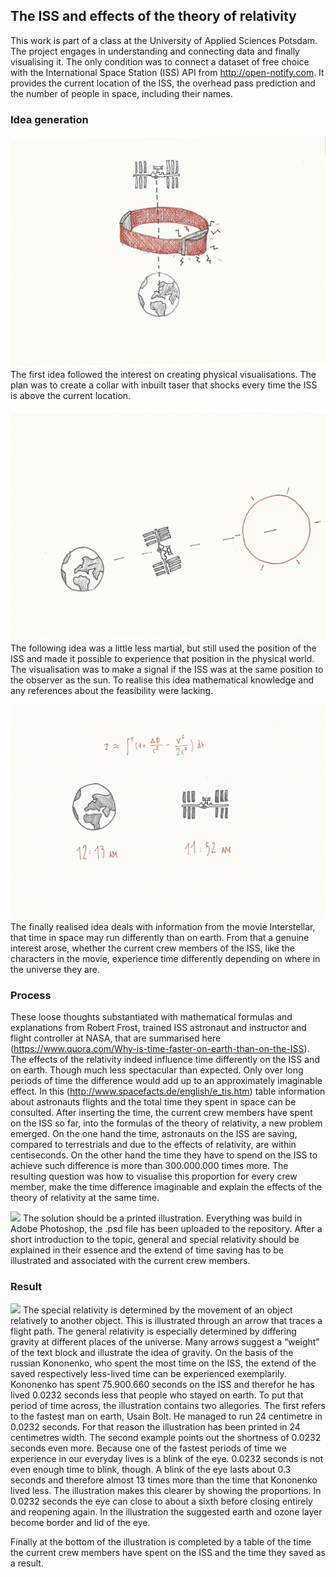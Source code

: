 ## The ISS and effects of the theory of relativity

This work is part of a class at the University of Applied Sciences Potsdam. The project engages in understanding and connecting data and finally visualising it. 
The only condition was to connect a dataset of free choice with the International Space Station (ISS) API from http://open-notify.com. It provides the current location of the ISS, the overhead pass prediction and the number of people in space, including their names. 

### Idea generation
![](https://raw.githubusercontent.com/josues/relativity-and-iss/master/Visuals/collar-sketch.jpg)
The first idea followed the interest on creating physical visualisations. The plan was to create a collar with inbuilt taser that shocks every time the ISS is above the current location.

![](https://raw.githubusercontent.com/josues/relativity-and-iss/master/Visuals/solareclipse-sketch.jpg)
The following idea was a little less martial, but still used the position of the ISS and made it possible to experience that position in the physical world. The visualisation was to make a signal if the ISS was at the same position to the observer as the sun.
To realise this idea mathematical knowledge and any references about the feasibility were lacking.

![](https://raw.githubusercontent.com/josues/relativity-and-iss/master/Visuals/relativity-sketch.jpg)
The finally realised idea deals with information from the movie Interstellar, that time in space may run differently than on earth. From that a genuine interest arose, whether the current crew members of the ISS, like the characters in the movie, experience time differently depending on where in the universe they are.

### Process
These loose thoughts substantiated with mathematical formulas and explanations from Robert Frost, trained ISS astronaut and instructor and flight controller at NASA, that are summarised here (https://www.quora.com/Why-is-time-faster-on-earth-than-on-the-ISS).
The effects of the relativity indeed influence time differently on the ISS and on earth. Though much less spectacular than expected. Only over long periods of time the difference would add up to an approximately imaginable effect. 
In this (http://www.spacefacts.de/english/e_tis.htm) table information about astronauts flights and the total time they spent in space can be consulted. After inserting the time, the current crew members have spent on the ISS so far, into the formulas of the theory of relativity, a new problem emerged. On the one hand the time, astronauts on the ISS are saving, compared to terrestrials and due to the effects of relativity, are within centiseconds. On the other hand the time they have to spend on the ISS to achieve such difference is more than 300.000.000 times more.
The resulting question was how to visualise this proportion for every crew member, make the time difference imaginable and explain the effects of the theory of relativity at the same time.

![](https://raw.githubusercontent.com/josues/relativity-and-iss/master/Visuals/empty.jpg)
The solution should be a printed illustration. Everything was build in Adobe Photoshop, the .psd file has been uploaded to the repository. After a short introduction to the topic, general and special relativity should be explained in their essence and the extend of time saving has to be illustrated and associated with the current crew members.

### Result

![](https://raw.githubusercontent.com/josues/relativity-and-iss/master/Visuals/ISS-w24_English-new.jpg)
The special relativity is determined by the movement of an object relatively to another object. This is illustrated through an arrow that traces a flight path. The general relativity is especially determined by differing gravity at different places of the universe. Many arrows suggest a “weight” of the text block and illustrate the idea of gravity.
On the basis of the russian Kononenko, who spent the most time on the ISS, the extend of the saved respectively less-lived time can be experienced exemplarily. Kononenko has spent 75.900.660 seconds on the ISS and therefor he has lived 0.0232 seconds less that people who stayed on earth. To put that period of time across, the illustration contains two allegories. The first refers to the fastest man on earth, Usain Bolt. He managed to run 24 centimetre in 0.0232 seconds. For that reason the illustration has been printed in 24 centimetres width. 
The second example points out the shortness of 0.0232 seconds even more. Because one of the fastest periods of time we experience in our everyday lives is a blink of the eye. 0.0232 seconds is not even enough time to blink, though. A blink of the eye lasts about 0.3 seconds and therefore almost 13 times more than the time that Kononenko lived less. The illustration makes this clearer by showing the proportions. In 0.0232 seconds the eye can close to about a sixth before closing entirely and reopening again. In the illustration the suggested earth and ozone layer become border and lid of the eye.

Finally at the bottom of the illustration is completed by a table of the time the current crew members have spent on the ISS and the time they saved as a result.
